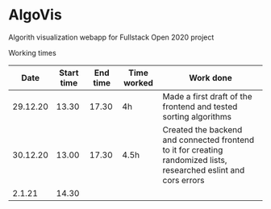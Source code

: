 # AlgoVis

Algorith visualization webapp for Fullstack Open 2020 project

Working times

Date | Start time | End time | Time worked | Work done 
-----|------------|----------|-------------|-----------
29.12.20 | 13.30 | 17.30 | 4h | Made a first draft of the frontend and tested sorting algorithms
30.12.20 | 13.00 | 17.30 | 4.5h | Created the backend and connected frontend to it for creating randomized lists, researched eslint and cors errors
2.1.21 | 14.30 | 
